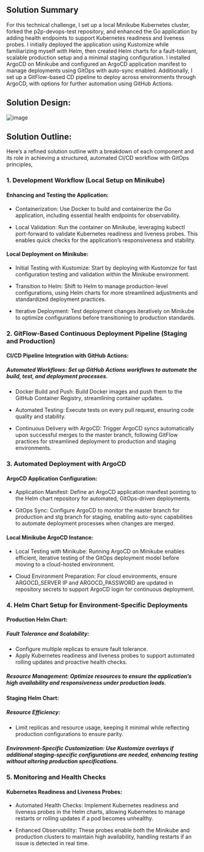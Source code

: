 ## Solution Summary

For this technical challenge, I set up a local Minikube Kubernetes cluster, forked the p2p-devops-test repository, and enhanced the Go application by adding health endpoints to support Kubernetes readiness and liveness probes. I initially deployed the application using Kustomize while familiarizing myself with Helm, then created Helm charts for a fault-tolerant, scalable production setup and a minimal staging configuration. I installed ArgoCD on Minikube and configured an ArgoCD application manifest to manage deployments using GitOps with auto-sync enabled. Additionally, I set up a GitFlow-based CD pipeline to deploy across environments through ArgoCD, with options for further automation using GitHub Actions.


## Solution Design:

![image](https://github.com/user-attachments/assets/1f5f238e-c57c-49d5-8962-ca5147a0579b)


## Solution Outline:

Here’s a refined solution outline with a breakdown of each component and its role in achieving a structured, automated CI/CD workflow with GitOps principles,

### 1. Development Workflow (Local Setup on Minikube)
#### Enhancing and Testing the Application:

*   Containerization: Use Docker to build and containerize the Go application, including essential health endpoints for observability.

*   Local Validation: Run the container on Minikube, leveraging kubectl port-forward to validate Kubernetes readiness and liveness probes. This enables quick checks for the application’s responsiveness and stability.

#### Local Deployment on Minikube:

*   Initial Testing with Kustomize: Start by deploying with Kustomize for fast configuration testing and validation within the Minikube environment.

*   Transition to Helm: Shift to Helm to manage production-level configurations, using Helm charts for more streamlined adjustments and standardized deployment practices.

*   Iterative Deployment: Test deployment changes iteratively on Minikube to optimize configurations before transitioning to production standards.


### 2. GitFlow-Based Continuous Deployment Pipeline (Staging and Production)

#### CI/CD Pipeline Integration with GitHub Actions:

##### Automated Workflows: Set up GitHub Actions workflows to automate the build, test, and deployment processes.

*   Docker Build and Push: Build Docker images and push them to the GitHub Container Registry, streamlining container updates.

*   Automated Testing: Execute tests on every pull request, ensuring code quality and stability.

*   Continuous Delivery with ArgoCD: Trigger ArgoCD syncs automatically upon successful merges to the master branch, following GitFlow practices for streamlined deployment to production and staging environments.

### 3. Automated Deployment with ArgoCD

#### ArgoCD Application Configuration:

*   Application Manifest: Define an ArgoCD application manifest pointing to the Helm chart repository for automated, GitOps-driven deployments.

*   GitOps Sync: Configure ArgoCD to monitor the master branch for production and stg branch for staging, enabling auto-sync capabilities to automate deployment processes when changes are merged.

#### Local Minikube ArgoCD Instance:

*   Local Testing with Minikube: Running ArgoCD on Minikube enables efficient, iterative testing of the GitOps deployment model before moving to a cloud-hosted environment.

*   Cloud Environment Preparation: For cloud environments, ensure ARGOCD_SERVER IP and ARGOCD_PASSWORD are updated in repository secrets to support ArgoCD login for continuous deployment.

### 4. Helm Chart Setup for Environment-Specific Deployments

#### Production Helm Chart:

##### Fault Tolerance and Scalability:

*   Configure multiple replicas to ensure fault tolerance.
*   Apply Kubernetes readiness and liveness probes to support automated rolling updates and proactive health checks.

##### Resource Management: Optimize resources to ensure the application’s high availability and responsiveness under production loads.


#### Staging Helm Chart:

##### Resource Efficiency:

*   Limit replicas and resource usage, keeping it minimal while reflecting production configurations to ensure parity.

##### Environment-Specific Customization: Use Kustomize overlays if additional staging-specific configurations are needed, enhancing testing without altering production specifications.

### 5. Monitoring and Health Checks

#### Kubernetes Readiness and Liveness Probes:

*   Automated Health Checks: Implement Kubernetes readiness and liveness probes in the Helm charts, allowing Kubernetes to manage restarts or rolling updates if a pod becomes unhealthy.

*   Enhanced Observability: These probes enable both the Minikube and production clusters to maintain high availability, handling restarts if an issue is detected in real time.


